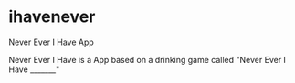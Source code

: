 # ihavenever
Never Ever I Have App

Never Ever I Have is a App based on a drinking game called "Never Ever I Have _______"
